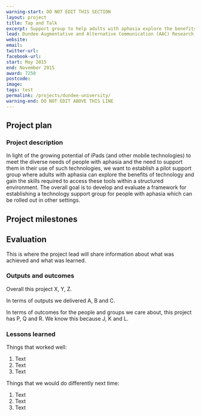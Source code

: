 ```yaml
---
warning-start: DO NOT EDIT THIS SECTION
layout: project
title: Tap and Talk
excerpt: Support group to help adults with aphasia explore the benefits of technology 
lead: Dundee Augmentative and Alternative Communication (AAC) Research Group, University of Dundee
website:
email: 
twitter-url: 
facebook-url: 
start: May 2015
end: November 2015
award: 7250
postcode: 
image:
tags: test
permalink: /projects/dundee-university/
warning-end: DO NOT EDIT ABOVE THIS LINE
---
```


## Project plan

### Project description

In light of the growing potential of iPads (and other mobile technologies) to meet the diverse needs of people with aphasia and the need to support them in their use of such technologies, we want to establish a pilot support group where adults with aphasia can explore the benefits of technology and gain the skills required to access these tools within a structured environment. The overall goal is to develop and evaluate a framework for establishing a technology support group for people with aphasia which can be rolled out in other settings.


## Project milestones



## Evaluation

This is where the project lead will share information about what was achieved and what was learned.

### Outputs and outcomes

Overall this project X, Y, Z.

In terms of outputs we delivered A, B and C.

In terms of outcomes for the people and groups we care about, this project has P, Q and R. We know this because J, K and L.

### Lessons learned

Things that worked well:

1. Text
2. Text
3. Text

Things that we would do differently next time:

1. Text
2. Text
3. Text
